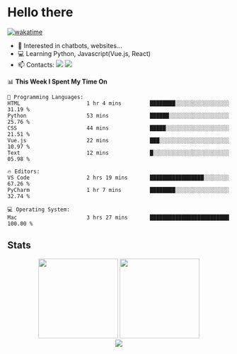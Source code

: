 # Hello there

[![wakatime](https://wakatime.com/badge/user/018bd4cf-9224-4729-b4f3-31fc6a93ca34.svg)](https://wakatime.com/@flamescoder)

- 👀 Interested in chatbots, websites...
- 💻 Learning Python, Javascript(Vue.js, React)
- 📫 Contacts: <a href="https://t.me/FlameCoder0_0" target="_blank"><img src="https://img.shields.io/badge/telegram-0088cc?logo=telegram&logoColor=white"/></a> <a href="https://discord.gg/3wt8QRndjm" target="_blank"><img src="https://img.shields.io/badge/discord-5865F2?logo=discord&logoColor=white"/></a>

<!--START_SECTION:waka-->
📊 **This Week I Spent My Time On** 

```text
💬 Programming Languages: 
HTML                     1 hr 4 mins         ████████░░░░░░░░░░░░░░░░░   31.19 % 
Python                   53 mins             ██████░░░░░░░░░░░░░░░░░░░   25.76 % 
CSS                      44 mins             █████░░░░░░░░░░░░░░░░░░░░   21.51 % 
Vue.js                   22 mins             ███░░░░░░░░░░░░░░░░░░░░░░   10.97 % 
Text                     12 mins             █░░░░░░░░░░░░░░░░░░░░░░░░   05.98 % 

🔥 Editors: 
VS Code                  2 hrs 19 mins       █████████████████░░░░░░░░   67.26 % 
PyCharm                  1 hr 7 mins         ████████░░░░░░░░░░░░░░░░░   32.74 % 

💻 Operating System: 
Mac                      3 hrs 27 mins       █████████████████████████   100.00 % 
```


<!--END_SECTION:waka-->

<h2>Stats</h2>

<div align="center">
  <img height="180" src="https://github-readme-stats-sigma-five.vercel.app/api?username=FlamesC0der&show_icons=true&count_private=true&theme=codeSTACKr&bg_color=0d1117&border_color=30363d"/>
  <img height="180" src="https://github-readme-stats-sigma-five.vercel.app//api/top-langs/?username=FlamesC0der&layout=compact&theme=codeSTACKr&border_color=30363d&bg_color=0d1117"/>
</div>

<div align="center">
  <img src="https://komarev.com/ghpvc/?username=FlamesC0der&style=flat-square&color=red"/>
</div>

